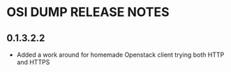 # OSI DUMP RELEASE NOTES

## 0.1.3.2.2

- Added a work around for homemade Openstack client trying both HTTP and HTTPS
